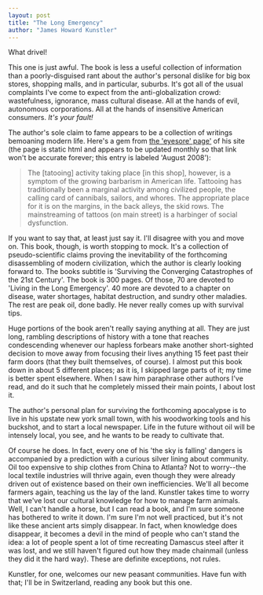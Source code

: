 ```yaml
---
layout: post
title: "The Long Emergency"
author: "James Howard Kunstler"
---
```

What drivel!

This one is just awful.  The book is less a useful collection of information than a poorly-disguised rant about the author's personal dislike for big box stores, shopping malls, and in particular, suburbs.  It's got all of the usual complaints I've come to expect from the anti-globalization crowd: wastefulness, ignorance, mass cultural disease.  All at the hands of evil, autonomous corporations.  All at the hands of insensitive American consumers.  <i>It's your fault!</i>

The author's sole claim to fame appears to be a collection of writings bemoaning modern life.  Here's a gem from <a href="http://www.kunstler.com/eyesore.html">the 'eyesore' page'</a> of his site (the page is static html and appears to be updated monthly so that link won't be accurate forever; this entry is labeled 'August 2008'):

<blockquote>
The [tatooing] activity taking place [in this shop], however, is a symptom of the growing barbarism in American life. Tattooing has traditionally been a marginal activity among civilized people, the calling card of cannibals, sailors, and whores. The appropriate place for it is on the margins, in the back alleys, the skid rows. The mainstreaming of tattoos (on main street) is a harbinger of social dysfunction.
</blockquote>

If you want to say that, at least just say it.  I'll disagree with you and move on.  This book, though, is worth stopping to mock.  It's a collection of pseudo-scientific claims proving the inevitability of the forthcoming disassembling of modern civilization, which the author is clearly looking forward to.  The books subtitle is 'Surviving the Converging Catastrophes of the 21st Century'.  The book is 300 pages.  Of those, 70 are devoted to 'Living in the Long Emergency'.  40 more are devoted to a chapter on disease, water shortages, habitat destruction, and sundry other maladies.  The rest are peak oil, done badly.  He never really comes up with survival tips.  

Huge portions of the book aren't really saying anything at all.  They are just long, rambling descriptions of history with a tone that reaches condescending whenever our hapless forbears make another short-sighted decision to move away from focusing their lives anything 15 feet past their farm doors (that they built themselves, of course).  I almost put this book down in about 5 different places; as it is, I skipped large parts of it; my time is better spent elsewhere.  When I saw him paraphrase other authors I've read, and do it such that he completely missed their main points, I about lost it.

The author's personal plan for surviving the forthcoming apocalypse is to live in his upstate new york small town, with his woodworking tools and his buckshot, and to start a local newspaper.  Life in the future without oil will be intensely local, you see, and he wants to be ready to cultivate that.

Of course he does.  In fact, every one of his 'the sky is falling' dangers is accompanied by a prediction with a curious silver lining about community.  Oil too expensive to ship clothes from China to Atlanta?  Not to worry--the local textile industries will thrive again, even though they were already driven out of existence based on their own inefficiencies.  We'll all become farmers again, teaching us the lay of the land.  Kunstler takes time to worry that we've lost our cultural knowledge for how to manage farm animals.  Well, I can't handle a horse, but I can read a book, and I'm sure someone has bothered to write it down.  I'm sure I'm not well practiced, but it's not like these ancient arts simply disappear.   In fact, when knowledge does disappear, it becomes a devil in the mind of people who can't stand the idea:  a lot of people spent a lot of time recreating Damascus steel after it was lost, and we still haven't figured out how they made chainmail (unless they did it the hard way).  These are definite exceptions, not rules.

Kunstler, for one, welcomes our new peasant communities.  Have fun with that; I'll be in Switzerland, reading any book but this one.


